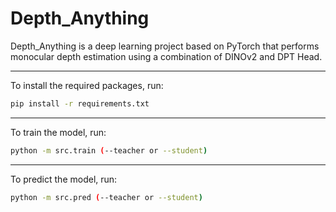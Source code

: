 # Depth_Anything

Depth_Anything is a deep learning project based on PyTorch that performs monocular depth estimation using a combination of DINOv2 and DPT Head.

---

To install the required packages, run:

```bash
pip install -r requirements.txt
```

---

To train the model, run:

```bash
python -m src.train (--teacher or --student)
```

---

To predict the model, run:

```bash
python -m src.pred (--teacher or --student)
```

